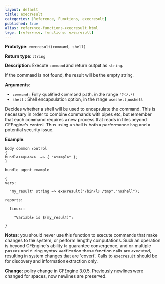 ```yaml
---
layout: default
title: execresult
categories: [Reference, Functions, execresult]
published: true
alias: reference-functions-execresult.html
tags: [reference, functions, execresult]
---
```


**Prototype**: `execresult(command, shell)` 

**Return type**: `string`

**Description**: Execute `command` and return output as `string`.

If the command is not found, the result will be the empty string.

**Arguments**:

* `command` : Fully qualified command path, in the range `"?(/.*)`
* `shell` : Shell encapsulation option, in the range `useshell`,`noshell`

Decides whether a shell will be used to encapsulate the command. This is 
necessary in order to combine commands with pipes etc, but remember that each 
command requires a new process that reads in files beyond CFEngine's control. 
Thus using a shell is both a performance hog and a potential security issue.

**Example**:

```cf3
body common control
{
bundlesequence  => { "example" };
}

bundle agent example

{     
vars:

  "my_result" string => execresult("/bin/ls /tmp","noshell");

reports:

  linux::

    "Variable is $(my_result)";

}
```

**Notes**: you should never use this function to execute commands that make
changes to the system, or perform lengthy computations. Such an
operation is beyond CFEngine's ability to guarantee convergence, and on
multiple passes and during syntax verification these function calls are
executed, resulting in system changes that are 'covert'. Calls to
`execresult` should be for discovery and information extraction only.

**Change:** policy change in CFEngine 3.0.5. Previously newlines were
changed for spaces, now newlines are preserved.
